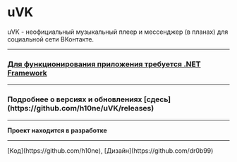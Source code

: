 # uVK
uVK - неофициальный музыкальный плеер и мессенджер (в планах)  для социальной сети ВКонтакте.
<hr>
<h3><a href="https://www.microsoft.com/ru-RU/download/details.aspx?id=17851">Для функционирования приложения требуется .NET Framework</a></h3>
<hr>
<h3> Подробнее о версиях и обновлениях [сдесь](https://github.com/h10ne/uVK/releases)</h3>
<hr>
<b>Проект находится в разработке</b>
<hr>
[Код](https://github.com/h10ne), [Дизайн](https://github.com/dr0b99)

